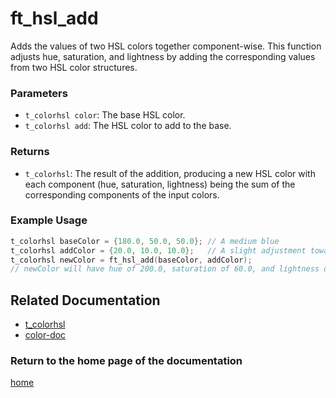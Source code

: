 # ft_hsl_add
Adds the values of two HSL colors together component-wise. This function adjusts hue, saturation, and lightness by adding the corresponding values from two HSL color structures.

### Parameters
- `t_colorhsl color`: The base HSL color.
- `t_colorhsl add`: The HSL color to add to the base.

### Returns
- `t_colorhsl`: The result of the addition, producing a new HSL color with each component (hue, saturation, lightness) being the sum of the corresponding components of the input colors.

### Example Usage
```c
t_colorhsl baseColor = {180.0, 50.0, 50.0}; // A medium blue
t_colorhsl addColor = {20.0, 10.0, 10.0};   // A slight adjustment towards red
t_colorhsl newColor = ft_hsl_add(baseColor, addColor);
// newColor will have hue of 200.0, saturation of 60.0, and lightness of 60.0
```
## Related Documentation
- [t_colorhsl](./t_colorhsl.md)
- [color-doc](../color-doc.md)

### Return to the home page of the documentation
[home](../../home.md)
